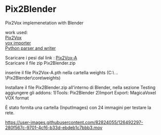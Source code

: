 # Pix2Blender
Pix2Vox implemenetation with Blender

work used: <br/>
[Pix2Vox](https://github.com/hzxie/Pix2Vox) <br/>
[vox importer](https://github.com/RichysHub/MagicaVoxel-VOX-importer) <br/>
[Python parser and writer](https://github.com/gromgull/py-vox-io)

Scaricare i pesi dal link : [Pix2Vox-A](https://gateway.infinitescript.com/?fileName=Pix2Vox-A-ShapeNet.pth) <br/>
Scaricare il file zip Pix2Blender.zip

inserire il file Pix2Vox-A.pth nella cartella weights (C:\ .. \Pix2Blender\core\weights)

Installare il file Pix2Blender.zip all'interno di Blender, nella sezione Testing aggiungere gli addons:
1)Tools: Pix2Blender
2)Import Export: MagicaVoxel VOX format

È stato fornita una cartella (InputImages) con 24 immagini per testare la rete.



https://user-images.githubusercontent.com/82824055/126492297-280f567c-9701-4cf6-b33d-ebdeb1c7bbb3.mov

